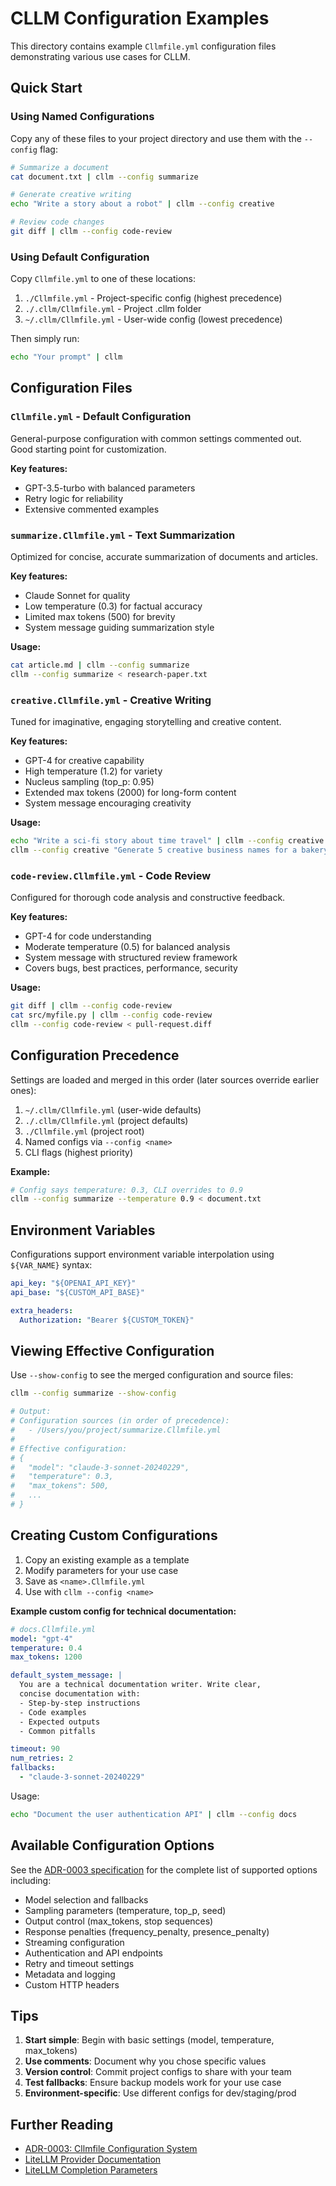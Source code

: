 # CLLM Configuration Examples

This directory contains example `Cllmfile.yml` configuration files demonstrating various use cases for CLLM.

## Quick Start

### Using Named Configurations

Copy any of these files to your project directory and use them with the `--config` flag:

```bash
# Summarize a document
cat document.txt | cllm --config summarize

# Generate creative writing
echo "Write a story about a robot" | cllm --config creative

# Review code changes
git diff | cllm --config code-review
```

### Using Default Configuration

Copy `Cllmfile.yml` to one of these locations:

1. `./Cllmfile.yml` - Project-specific config (highest precedence)
2. `./.cllm/Cllmfile.yml` - Project .cllm folder
3. `~/.cllm/Cllmfile.yml` - User-wide config (lowest precedence)

Then simply run:

```bash
echo "Your prompt" | cllm
```

## Configuration Files

### `Cllmfile.yml` - Default Configuration

General-purpose configuration with common settings commented out. Good starting point for customization.

**Key features:**

- GPT-3.5-turbo with balanced parameters
- Retry logic for reliability
- Extensive commented examples

### `summarize.Cllmfile.yml` - Text Summarization

Optimized for concise, accurate summarization of documents and articles.

**Key features:**

- Claude Sonnet for quality
- Low temperature (0.3) for factual accuracy
- Limited max tokens (500) for brevity
- System message guiding summarization style

**Usage:**

```bash
cat article.md | cllm --config summarize
cllm --config summarize < research-paper.txt
```

### `creative.Cllmfile.yml` - Creative Writing

Tuned for imaginative, engaging storytelling and creative content.

**Key features:**

- GPT-4 for creative capability
- High temperature (1.2) for variety
- Nucleus sampling (top_p: 0.95)
- Extended max tokens (2000) for long-form content
- System message encouraging creativity

**Usage:**

```bash
echo "Write a sci-fi story about time travel" | cllm --config creative
cllm --config creative "Generate 5 creative business names for a bakery"
```

### `code-review.Cllmfile.yml` - Code Review

Configured for thorough code analysis and constructive feedback.

**Key features:**

- GPT-4 for code understanding
- Moderate temperature (0.5) for balanced analysis
- System message with structured review framework
- Covers bugs, best practices, performance, security

**Usage:**

```bash
git diff | cllm --config code-review
cat src/myfile.py | cllm --config code-review
cllm --config code-review < pull-request.diff
```

## Configuration Precedence

Settings are loaded and merged in this order (later sources override earlier ones):

1. `~/.cllm/Cllmfile.yml` (user-wide defaults)
2. `./.cllm/Cllmfile.yml` (project defaults)
3. `./Cllmfile.yml` (project root)
4. Named configs via `--config <name>`
5. CLI flags (highest priority)

**Example:**

```bash
# Config says temperature: 0.3, CLI overrides to 0.9
cllm --config summarize --temperature 0.9 < document.txt
```

## Environment Variables

Configurations support environment variable interpolation using `${VAR_NAME}` syntax:

```yaml
api_key: "${OPENAI_API_KEY}"
api_base: "${CUSTOM_API_BASE}"

extra_headers:
  Authorization: "Bearer ${CUSTOM_TOKEN}"
```

## Viewing Effective Configuration

Use `--show-config` to see the merged configuration and source files:

```bash
cllm --config summarize --show-config

# Output:
# Configuration sources (in order of precedence):
#   - /Users/you/project/summarize.Cllmfile.yml
#
# Effective configuration:
# {
#   "model": "claude-3-sonnet-20240229",
#   "temperature": 0.3,
#   "max_tokens": 500,
#   ...
# }
```

## Creating Custom Configurations

1. Copy an existing example as a template
2. Modify parameters for your use case
3. Save as `<name>.Cllmfile.yml`
4. Use with `cllm --config <name>`

**Example custom config for technical documentation:**

```yaml
# docs.Cllmfile.yml
model: "gpt-4"
temperature: 0.4
max_tokens: 1200

default_system_message: |
  You are a technical documentation writer. Write clear,
  concise documentation with:
  - Step-by-step instructions
  - Code examples
  - Expected outputs
  - Common pitfalls

timeout: 90
num_retries: 2
fallbacks:
  - "claude-3-sonnet-20240229"
```

Usage:

```bash
echo "Document the user authentication API" | cllm --config docs
```

## Available Configuration Options

See the [ADR-0003 specification](../../docs/decisions/0003-cllmfile-configuration-system.md) for the complete list of supported options including:

- Model selection and fallbacks
- Sampling parameters (temperature, top_p, seed)
- Output control (max_tokens, stop sequences)
- Response penalties (frequency_penalty, presence_penalty)
- Streaming configuration
- Authentication and API endpoints
- Retry and timeout settings
- Metadata and logging
- Custom HTTP headers

## Tips

1. **Start simple**: Begin with basic settings (model, temperature, max_tokens)
2. **Use comments**: Document why you chose specific values
3. **Version control**: Commit project configs to share with your team
4. **Test fallbacks**: Ensure backup models work for your use case
5. **Environment-specific**: Use different configs for dev/staging/prod

## Further Reading

- [ADR-0003: Cllmfile Configuration System](../../docs/decisions/0003-cllmfile-configuration-system.md)
- [LiteLLM Provider Documentation](https://docs.litellm.ai/docs/providers)
- [LiteLLM Completion Parameters](https://docs.litellm.ai/docs/completion/input)
